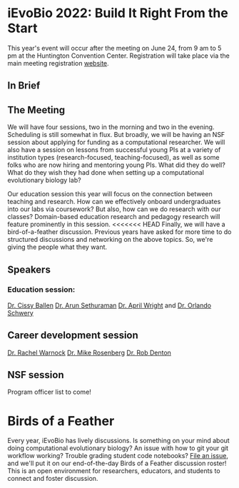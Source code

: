 # iEvoBio 2022: Build It Right From the Start

This year's event will occur after the meeting on June 24, from 9 am to 5 pm at the
Huntington Convention Center. Registration will take place via the main meeting registration [website](https://www.evolutionmeetings.org/).


## In Brief

## The Meeting

We will have four sessions, two in the morning and two in the evening. Scheduling
is still somewhat in flux. But broadly, we will be having an NSF session about applying for funding as a computational researcher. We will also have a session
on lessons from successful young PIs at a variety of institution types (research-focused, teaching-focused), as well as some folks who are now hiring and mentoring young PIs. What did they do well? What do they wish they had done
when setting up a computational evolutionary biology lab?

Our education session this year will focus on the connection between teaching and
research. How can we effectively onboard undergraduates into our labs via coursework? But also, how can we do research with our classes? Domain-based education research and pedagogy research will feature prominently in this session.
<<<<<<< HEAD
Finally, we will have a bird-of-a-feather discussion. Previous years have asked for more time to do structured discussions and networking on the above topics. So, we're
giving the people what they want.

## Speakers

### Education session:
[Dr. Cissy Ballen](https://www.ballenlab.org/)
[Dr. Arun Sethuraman](http://arunsethuraman.weebly.com/)
[Dr. April Wright](https://wright-lab.com/) and [Dr. Orlando Schwery](https://oschwery.github.io/)

## Career development session

[Dr. Rachel Warnock](https://www.gzn.nat.fau.eu/palaeontologie/team/professors/rachel-warnock/)
[Dr. Mike Rosenberg](https://www.rosenberglab.net/)
[Dr. Rob Denton](https://dentonlab.org/)

## NSF session

Program officer list to come!

# Birds of a Feather

Every year, iEvoBio has lively discussions. Is something on your mind about doing computational evolutionary biology? An issue with how to git your git workflow working? Trouble grading student code notebooks? [File an issue](https://github.com/ievobio/2022iEvoBio/issues), and we'll put it on our end-of-the-day Birds of a Feather discussion roster! This is an open environment for researchers, educators, and students to connect and foster discussion.
